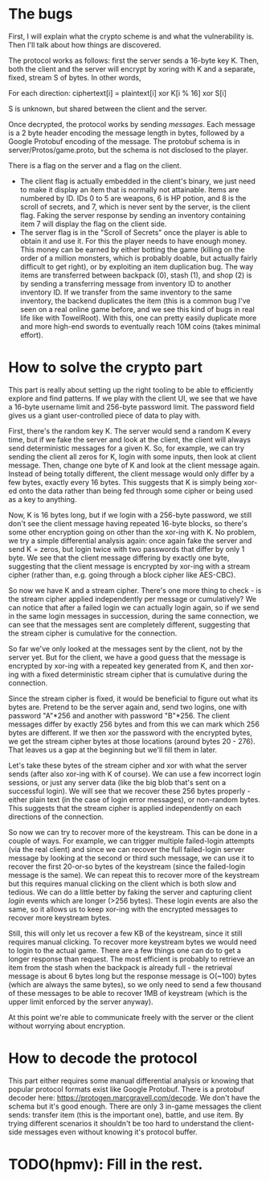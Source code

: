 # The bugs

First, I will explain what the crypto scheme is and what the vulnerability is. Then I'll talk about how things are discovered.

The protocol works as follows: first the server sends a 16-byte key K. Then, both the client and the server will encrypt by xoring with K and a separate, fixed, stream S of bytes. In other words,

For each direction:
    ciphertext[i] = plaintext[i] xor K[i % 16] xor S[i]

S is unknown, but shared between the client and the server.

Once decrypted, the protocol works by sending _messages_. Each message is a 2 byte header encoding the message length in bytes, followed by a Google Protobuf encoding of the message. The protobuf schema is in server/Protos/game.proto, but the schema is not disclosed to the player.

There is a flag on the server and a flag on the client.

* The client flag is actually embedded in the client's binary, we just need to make it display an item that is normally not attainable. Items are numbered by ID. IDs 0 to 5 are weapons, 6 is HP potion, and 8 is the scroll of secrets, and 7, which is never sent by the server, is the client flag. Faking the server response by sending an inventory containing item 7 will display the flag on the client side.
* The server flag is in the "Scroll of Secrets" once the player is able to obtain it and use it. For this the player needs to have enough money. This money can be earned by either botting the game (killing on the order of a million monsters, which is probably doable, but actually fairly difficult to get right), or by exploiting an item duplication bug. The way items are transferred between backpack (0), stash (1), and shop (2) is by sending a transferring message from inventory ID to another inventory ID. If we transfer from the same inventory to the same inventory, the backend duplicates the item (this is a common bug I've seen on a real online game before, and we see this kind of bugs in real life like with TowelRoot). With this, one can pretty easily duplicate more and more high-end swords to eventually reach 10M coins (takes minimal effort).

# How to solve the crypto part

This part is really about setting up the right tooling to be able to efficiently explore and find patterns. If we play with the client UI, we see that we have a 16-byte username limit and 256-byte password limit. The password field gives us a giant user-controlled piece of data to play with.

First, there's the random key K. The server would send a random K every time, but if we fake the server and look at the client, the client will always send deterministic messages for a given K. So, for example, we can try sending the client all zeros for K, login with some inputs, then look at client message. Then, change one byte of K and look at the client message again. Instead of being totally different, the client message would only differ by a few bytes, exactly every 16 bytes. This suggests that K is simply being xor-ed onto the data rather than being fed through some cipher or being used as a key to anything.

Now, K is 16 bytes long, but if we login with a 256-byte password, we still don't see the client message having repeated 16-byte blocks, so there's some other encryption going on other than the xor-ing with K. No problem, we try a simple differential analysis again: once again fake the server and send K = zeros, but login twice with two passwords that differ by only 1 byte. We see that the client message differing by exactly one byte, suggesting that the client message is encrypted by xor-ing with a stream cipher (rather than, e.g. going through a block cipher like AES-CBC).

So now we have K and a stream cipher. There's one more thing to check - is the stream cipher applied independently per message or cumulatively? We can notice that after a failed login we can actually login again, so if we send in the same login messages in succession, during the same connection, we can see that the messages sent are completely different, suggesting that the stream cipher is cumulative for the connection.

So far we've only looked at the messages sent by the client, not by the server yet. But for the client, we have a good guess that the message is encrypted by xor-ing with a repeated key generated from K, and then xor-ing with a fixed deterministic stream cipher that is cumulative during the connection.

Since the stream cipher is fixed, it would be beneficial to figure out what its bytes are. Pretend to be the server again and, send two logins, one with password "A"\*256 and another with password "B"\*256. The client messages differ by exactly 256 bytes and from this we can mark which 256 bytes are different. If we then xor the password with the encrypted bytes, we get the stream cipher bytes at those locations (around bytes 20 - 276). That leaves us a gap at the beginning but we'll fill them in later.

Let's take these bytes of the stream cipher and xor with what the server sends (after also xor-ing with K of course). We can use a few incorrect login sessions, or just any server data (like the big blob that's sent on a successful login). We will see that we recover these 256 bytes properly - either plain text (in the case of login error messages), or non-random bytes. This suggests that the stream cipher is applied independently on each directions of the connection.

So now we can try to recover more of the keystream. This can be done in a couple of ways. For example, we can trigger multiple failed-login attempts (via the real client) and since we can recover the full failed-login server message by looking at the second or third such message, we can use it to recover the first 20-or-so bytes of the keystream (since the failed-login message is the same). We can repeat this to recover more of the keystream but this requires manual clicking on the client which is both slow and tedious. We can do a little better by faking the server and capturing client _login_ events which are longer (>256 bytes). These login events are also the same, so it allows us to keep xor-ing with the encrypted messages to recover more keystream bytes.

Still, this will only let us recover a few KB of the keystream, since it still requires manual clicking. To recover more keystream bytes we would need to login to the actual game. There are a few things one can do to get a longer response than request. The most efficient is probably to retrieve an item from the stash when the backpack is already full - the retrieval message is about 6 bytes long but the response message is O(~100) bytes (which are always the same bytes), so we only need to send a few thousand of these messages to be able to recover 1MB of keystream (which is the upper limit enforced by the server anyway).

At this point we're able to communicate freely with the server or the client without worrying about encryption.

# How to decode the protocol

This part either requires some manual differential analysis or knowing that popular protocol formats exist like Google Protobuf. There is a protobuf decoder here: https://protogen.marcgravell.com/decode. We don't have the schema but it's good enough. There are only 3 in-game messages the client sends: transfer item (this is the important one), battle, and use item. By trying different scenarios it shouldn't be too hard to understand the client-side messages even without knowing it's protocol buffer.

# TODO(hpmv): Fill in the rest.




